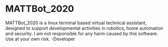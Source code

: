 # MATTBot_2020
MATTBot_2020 is a linux terminal based virtual technical assistant, designed to support developmental activities in robotics, home automation and security.
I am not responsible for any harm caused by this software. Use at your own risk.
-Developer
